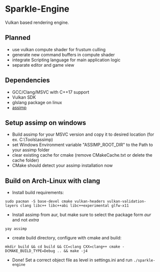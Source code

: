 # Sparkle-Engine  

Vulkan based rendering engine.

## Planned
* use vulkan compute shader for frustum culling  
* generate new command buffers in compute shader  
* integrate Scripting language for main application logic  
* separate editor and game view  

## Dependencies  
* GCC/Clang/MSVC with C++17 support  
* Vulkan SDK  
* glslang package on linux
* [assimp](https://github.com/assimp/assimp)


## Setup assimp on windows  
* Build assimp for your MSVC version and copy it to desired location (for ex. C:\Tools\assimp)  
* set Windows Environment variable "ASSIMP_ROOT_DIR" to the Path to your assimp folder  
* clear existing cache for cmake (remove CMakeCache.txt or delete the cache folder)  
* CMake should detect your assimp installation now

## Build on Arch-Linux with clang
* Install build requirements:  
```
sudo pacman -S base-devel cmake vulkan-headers vulkan-validation-layers clang libc++ libc++abi libc++experimental glfw-x11
```  
* Install assimp from aur, but make sure to select the package form *aur* and not *extra*   
```
yay assimp
```   
* create build directory, configure with cmake and build:  
```
mkdir build && cd build && CC=clang CXX=clang++ cmake -DCMAKE_BUILD_TYPE=Debug .. && make -j4
```
* Done! Set a correct object file as level in settings.ini and run ```./sparkle-engine```  
